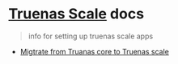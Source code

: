 # [Truenas Scale](https://www.truenas.com/truenas-scale/) docs
> info for setting up truenas scale apps

- [Migtrate from Truanas core to Truenas scale](./migate-from-core.md)